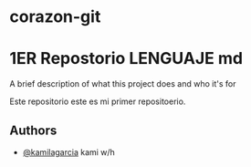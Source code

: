 # corazon-git
# 1ER  Repostorio LENGUAJE md

A brief description of what this project does and who it's for

Este repositorio este es mi primer repositoerio.

## Authors

- [@kamilagarcia](https://www.github.com/octokatherine)
            kami w/h 